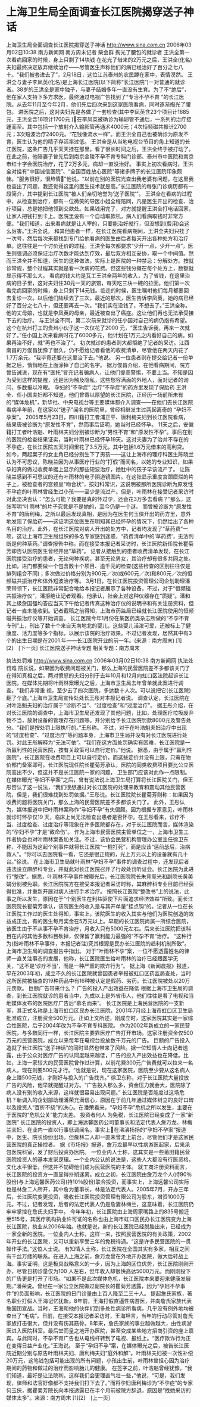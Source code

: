 # 上海卫生局全面调查长江医院揭穿送子神话

上海卫生局全面调查长江医院揭穿送子神话
http://www.sina.com.cn 2006年03月02日10:38 南方新闻网
南方周末记者 柴会群
掏光了腰包的就诊者
王洪全第一次看病回家的时候，身上只剩了14块钱
在花光了借来的2万元之后，王洪全(化名)夫妇最终决定放弃继续治疗——尽管医生声称他们的病已经治好了百分之七八十。“我们被套进去了”，2月18日，这位江苏泰州的农民蹲在家中，表情漠然。
王洪全与妻子李凤英(化名)是上海长江医院(以下简称“长江医院”)一对普通的就诊者。38岁的王洪全是家中独子，与妻子结婚多年一直没有生育。为了不“绝后”，他在家人支持下多方求医，最终通过电视广告找到了“专治不孕不育 ”的长江医院。从去年11月至今年2月，他们先后四次来到这家医院看病，同时逐渐掏光了腰包。
进医院之后，这对夫妇先是各做了一套检查(其中李凤英含23个项目计1685元，王洪全含16项计1700元 )在李凤英被确诊为输卵管不通后，一系列的治疗接踵而至。其中包括一个放射介入输卵管再通术4000元；4次恒频磁共振计2700元；3次短波治疗2400元。“花钱像流水一样”。而王洪全自己也被确诊为原发不育，医生认为他的精子存活率过低。
王洪全是从当地电视台节目的角上知道的长江医院，这条广告几乎天天挂在那里。看了很长时间之后，王洪全终于被打动了。在此之前，他陪妻子曾先后到南京金陵不孕不育专科门诊部、泰州市中医院和南京市红十字会医院治疗，花了2万多元，病却一直没治好。
事实上初次看病时，王洪全对挂有“中国诚信医院”、“全国百姓放心医院”等诸多牌子的长江医院印象颇佳。“服务很好，很热情”他说，“以前在别的医院光查出我老婆有问题，在这里我也查出了问题，我还觉得这里的医生技术就是高。”长江医院的每张门诊病历都有一段简介，其中提到长江医院“被人们亲切地誉为‘送子医院’”。
王洪全在看病的过程中，从检查到治疗，都有一位微笑的导医小姐全程陪同，凡是医生开出的检查、治疗项目，总是她把他领到交款处。如果钱用完了，对方就提醒王洪全打电话回家，让家人把钱打到卡上。医院里设有一个自动取款机，病人们看病取钱时非常方便。“我们知道，出来看病就是让人宰的，只要能治好就行，但没想到(费用)会这么厉害。”王洪全说。
和其他患者一样，在长江医院看病期间，王洪全夫妇只挂了一次号，然后每次来都找到专门给他看病的医生由后者每天开出各种处方和治疗单。这往往是一个讨价还价的过程。王洪全每次都要求“少开一点，少开一点”，医生则强调必须保证治疗次数才能达到疗效，最后双方相互妥协，取一个中间值。然而王洪全并不知道，医生的这种做法，实际上是医院的一种禁忌：分解处方。按就诊常规，整个过程其实就是看一次病的花费。但这些钱分摊在每个处方上，数额就显示得不那么大。
看病的钱大约是瓦工王洪全两年的收入，为了省钱，在这里治病的日子里，这对夫妇住30元一天的旅馆，每天吃三块一碗的拉面。他们第一次看完病回家的时候，身上只剩下14元钱。临走的时候，医生嘱咐他们每月都要回去复诊一次。以后他们陆续去了三次，最近的那次，医生告诉李凤英，她的病已经好了百分之七八十，但还要再去一次。“我们实在没钱了，不想去了。”王洪全称。他的丈母娘，也就是李凤英的母亲，最近被查出了癌症。这让他们再也无法承受接下去的治疗。
与王洪全不同，第二次前来就诊的任小国对自己的病仍抱有希望。这个在杭州打工的贵州小伙子这一次仅花了2000 元，“医生告诉我，再来一次就好了。”任小国上次来看病时花了6000多元，他计划在1万元之内看好自己的病。如果再治不好，就“再也不治了”。
初次就诊的患者则大都拒绝了记者的采访。江西南昌的万俊昌犹豫了很久，仍不愿给记者看他的收费清单，尽管他在两天内花了1.7万余元。“我毕竟还要在这里治下去。”他说。
另一位患者则在提交给记者一份单据之后，悄悄地在上面涂掉了自己的名字。
据万俊昌介绍，在他看病期间，院方曾告诫说，现在有“医托”冒充记者骗病人，让他们提高警惕，不要上当。不知是因为受到这样的提醒，还是因为触及隐私，这些愁容满面的外地人，面对记者的询问，多数报以冷眼。
孕妇的“不孕症”
治疗“不孕症”的药方里发现了保胎药
王洪全、任小国夫妇都不知道，他们曾寄以厚望的长江医院，正经历一场前所未有的“媒体危机”，新华社、中央电视台等主要媒体都介入调查——在他们去长江医院看病半年前，在这家以“送子”闻名的医院里，曾经相继发生过两起离奇的 “孕妇不孕案”。
2005年5月23日，四川籍打工者浦正平、唐利梅夫妇到长江医院看病，结果唐被诊断为“原发性不育”，然而事后证明，她当时已经怀孕。
11天之后，安徽籍打工者叶浩魁、叶雨林夫妇分别被诊断为“男性不育”和“原发性不孕”。事后在别的医院的检查结果证实，当时叶雨林已经怀孕19天。这对夫妻为了治并不存在的不孕症，在长江医院五天时间里花了3.5万元，其中包括1.6万元借来的高利贷。
如今，两起案子的女主角已经分别生下了男孩——这让上海市的理疗科医生陈晓兰认为不可思议，陈晓兰因为从事医疗行业的“打假”而闻名，以她的专业知识，如果孕妇真的做过收费单据上显示的那些短波治疗，她肚中的孩子早该流产了。
让陈晓兰感到不可思议的还有叶雨林的电子阴道镜图片。在这张显示重度宫颈糜烂的片子上，被检查者的宫颈呈“吻合状”，按妇科常识，这说明被那所医院诊断为原发性不孕症的叶雨林曾经生过小孩——至少是流过产。但是，叶雨林在接受记者采访时对此坚决否认：“怎么可能？我要是真的怀过孕，还会花3万多去看病？”那么，这张写明“叶雨林”的片子究竟是不是她的，至今仍是一个谜。
而曾被诊断为“原发性不育”的唐利梅，之所以最后发现真相，是因为在医生何玉侠开出的药方里，意外地发现了保胎药——这证明这位医生在明知其已经怀孕的情况下，仍然给出了各种名目的治疗。此外，在长江医院对病人开出的处方中，记者均发现了“草药费”一项，这让上海市卫生局组织的多名专家感到迷惑，“药费清单中的‘草药费’，无法判断是何种草药。”调查报告中称。而在接受本报记者采访时，长江医院新任院长瞿菊芳却否认医院医生曾经开出“草药”。
记者从接触到的患者收费清单发现，在长江医院接受治疗的患者，无论何种疾病，甚至无论男女，其治疗却有很多共同之处。比如，进门都要做一个包含数十个项目、逾千元的检查(这些检查的区别往往仅是排列组合不同)；多次做过价格分别为900元／次(或600元／次)和800元／次的恒频磁共振治疗和体外短波治疗等。
3月1日，在长江医院投资管理公司企划助理潘荣带领下，长江医院非常配合地给本报记者展示了各种设备，不过，对于“恒频磁共振治疗仪”，潘拒绝让记者观看。他承认，社会上对这种仪器存在“质疑”。潘和其上级詹国强均答应当天下午给记者传真这种治疗仪的说明书和有关注册资料，但记者一直未能收到。记者截稿之前得知，上海市药监局已经就长江医院使用的恒频磁共振治疗仪等开始调查。
长江医院今年1月份在某医药类杂志所做的“不孕不育专刊”上，刊出了数十个来自天南地北的婴儿，这些婴儿活泼可爱，还被标上了健康度、活力度等多个指标，以展示该院的治疗效果。不过记者发现，居然其中有3个的出生日期是在2001 年——长江医院开业的前一年。(来源：南方周末)
[1]　[2]　[下一页]
长江医院送子神话专题
相关专题：南方周末 

执法处罚难
http://www.sina.com.cn 2006年03月02日10:38 南方新闻网
执法处罚难
院长说，如果因为收费问题被关门，那么上海的民营医院差不多都该关门了
在得知真相之后，两对愤怒的夫妇分别于去年10月和12月向虹口区法院起诉长江医院。在媒体先期将叶雨林案曝光之后，上海市卫生局去年曾单就此案进行调查。“我们非常重
视，至少去了四次医院，多达数十人次。可以说把它(长江医院)翻了个底。”上海市卫生局宣传处处长王彤对本报记者说。
调查认定，长江医院在对叶浩魁夫妇的治疗属于“诊断不当”、“过度检查”和“过度治疗”。
据王彤介绍，在对长江医院的调查中，上海市卫生局还发现了其他问题，比如，处理医疗垃圾废弃物不当，放射设备的管理存在问题等。并分别给予长江医院罚款8000元及警告处分。“我们是按处罚上限执行的。”王彤称。
不过，对于在叶浩魁夫妇治疗中出现的“过度检查”、“过度治疗”等问题本身，上海市卫生局并没有对长江医院进行处罚。对此王彤解释为“无法可依”。“我们在这方面处罚确实有困难，长江医院是一所赢利性的民营医院，按有关政策可以自行定价。”他说。
据悉，由于属于“赢利性医院”，长江医院在收费项目上可以自行定价，而这些定价并没有上限，只需在物价部门备案即可。长江医院现任院长瞿菊芳承认，医院的同类收费项目要比公立医院高出不少，但这并不是长江医院一家的问题，
卫生部门应该对此作一点限制。
在媒体曝光“孕妇不孕案”之后，曾有说法说上海卫生局打算将长江医院关门，但王彤否认了这一说法，“我们很想通过对长江医院的处理来教育和震动其他民营医院，但是，我们很难找到处罚依据。”王彤说。长江医院院长瞿菊芳则称：如果因为收费问题将医院关门，那么上海的民营医院差不多都该关门了。
此外，王彤认为，媒体报道中把叶雨林案称作“孕妇不孕”有失偏颇。因为根据专家意见，叶雨林就诊时怀孕仅19 天，临床上尚无法检查出患者是否怀孕。在王彤看来，诊疗不当、过度检查、过度治疗等现象在许多医院都存在，对于长江医院而言，媒体渲染的“孕妇不孕”才是“致命伤”。
作为上海市民营医院主管单位之一，上海市卫生工作者协会也对叶雨林案备加关注。不过，该协会民营机构管理办公室主任徐卫东称，不能因为这起个别事件就将长江医院“一棍打死”，而是应该“惩前毖后，治病救人”。“你可以去医院看一看，它还是很正规的，光上万元以上的设备就有几十台。”徐说。
在上海市卫生局就叶雨林“孕妇不孕”事件的调查过程中，还发现后者违法设立麻醉科专业，并就此对长江医院召开了行政处罚听证会。长江医院为此进行“整改”。据悉，叶雨林不孕事件被曝光后，长江医院院长朱竞竞光和副院长黄美娟分别被免职。长江医院院方在接受本报记者采访时称，其麻醉科专业目前已经获得批准，并重新开展对病人进行手术治疗。
按照长江医院“整改书”上的说法，此事之所以发生，原因在于“个别医生在利益驱使下片面追求经济效益”所致。而长江医院院长瞿菊芳承认，该院医生的收入是与其开单量“挂点钩”的。记者从一位在长江医院工作过的医生处得知，事实上，该院医生的收入其实与他们为医院创造的效益成正比，有的医生每月奖金在5万元以上。早期的长江医院尚属一所综合医院，该医生由于不从事不孕不育治疗，月收入只有5000元左右。后来长江医院把该科目在内的其他多数科目砍掉，仅保留了赢利能力最强的“不孕不育”治疗。
“这种行为(指叶雨林不孕事件，本报记者注)究其根源是民办长江医院的趋利机制所致”。上海市卫生局的调查报告中指出。
对于“叶雨林不孕”案，一位不愿透露姓名的律师一直关注事态的发展，他称，长江医院医生给叶雨林的治疗已经跟医学无关，“这不是‘诊疗不当’，而是一种严重的欺诈行为”。
据上海《新闻晨报》报道，早在2003年初，成立不久的长江医院就曾因患者举报被虹口区药监局查处，当时这所医院被抽查的19种药品中有16种被认定是假药、劣药。长江医院被处以20万元罚款。
巨额广告带来什么？
广告的投入产出效益在降低
根据上海市卫生局的调查，到长江医院就诊的患者当中，九成以上是外省市人，他们往往是看了电视和当地媒体发布的医院医疗广告后“慕名而来”。
长江医院是上海民营医院的一支新军，其正式名称是上海市虹口区民办长江医院，2001年7月经上海市虹口区卫生局批准成立，注册资金500万元。正如上文所述，刚成立时，这家医院其实是一家综合性医院，后于2004年改为不孕不育专科医院。
作为2002年新成立的一家民营医院，与多数同行一样，长江医院主要靠医疗广告打开市场。这家注册资金仅500 万元的民营医院，成立以来每年在电视台投放数千万元的广告。
巨额的广告投入造就了长江医院“送子神话”的同时显然也带来了风险。据一位知情人士向记者透露，由于公众对医疗广告的认同度越来越低，广告的投入产出效益也在降低。比如，上海一家较大的民营医院曾作过计算，以前花费300元广告费就可以拉来一名病人，现在则要500元才行。“也就是说，现在这家医院，医院至少要从这名病人身上赚500元钱，才刚好与投入的广告找齐。”
徐卫东称，对于长江医院大量投放广告的风险，他早就提醒过对方。“广告投入那么多，资金压力就会大，医院除了病人没有别的收入来源，这样就很容易出现问题。”
长江医院是否能度过这场危机？新调入的企划部助理潘荣充满信心，原因在于前几年通过媒体树立的良好口碑以及投资人“百折不挠”的决心。在潘荣看来，“孕妇不孕”危机之所以发生，主要在于医院的“危机公关”能力太差。
投资者何人
为免税，长江医院已经变成了一家“新医院”
长江医院的投资人，即上海远馨医药公司董事长和法定代表人詹万龙、林梅兰夫妇，在业内一直以行事低调闻名。事实上在沸沸扬扬的“孕妇不孕案”报道中，医生、院长纷纷出场。但詹林二人却一直未曾走上前台，尽管他们才是这家民营医院的真正操控者。
据《市场报》报道，詹万龙最早以性病游医起家，后来承包医院科室，发了财后投资办医院。
一位业内人士称，这其实是一些莆田籍民营医院投资人的基本发家逻辑。一个业内公认的说法是，这些人大都没有行医资格，文化水平很低，但这并不妨碍他们成为民营医院的主体。
就工商注册资料而言，长江医院的投资方一直显得扑朔迷离。成立之初，长江医院由詹万龙个人(持90％股份)与上海远馨医药公司(持10％股份)联合投资，而事实上，上海远馨公司实际也是林詹二人所开，其中詹为董事长，林是法定代表人。2005年7月，开办三年后，长江医院变更投资，吸收长江医院投资管理有限公司为股东，增资1000万元。不过，记者发现，后者的法定代表人仍是詹妻林梅兰，这意味着，长江医院仍牢牢掌控在詹氏夫妇手中。
今年年初，长江医院由上海周家嘴路上的835号搬迁至515号，其医疗机构执业许可证的名称也由上海市虹口区民办长江医院变为上海长江医院，执业从2006年始。也就是说，新的长江医院已经脱胎出来，已经成为一家全新的医院。一位业内人士称，这样一来，按照民营医院的有关政策，2002年开业的长江医院，又可以重新享受三年的免税待遇。“这是许多民营医院的一贯操作手法。”这位人士说。
有知情人士称，长江医院在全国其实有多家，相互之间有千丝万缕的联系。在进入上海之前，詹万龙曾在外地开办医院，做大后转战上海。事实证明，这是极具战略意义的一步，因为上海的区位优势，长江医院刚刚开办，尽管日初诊量仅为100 人左右，但年收入却很快高达5000万元。而刚刚投下的广告更是打开了市场。“如果不是此次媒体危机，长江医院本来要迎来健康发展期。”潘荣说。曾经在一家公立医院做过副院长的瞿菊芳透露，因为“孕妇不孕事件”的负面影响，长江医院的日门诊量由上百人降至二三十人。
提起詹氏家族，著名职业打假人王海记忆犹新。8年前，王海打假直逼性病游医，并向詹氏家族代表詹国团宣战。当时，王海和他的伙伴们到多处性病诊所看病，几乎没有例外地均被查出了“毛病”。日前，在接受本报记者采访时，王海坦言，当年的行动尽管对詹氏家族打击很大，但并没有伤其筋骨。8年来，詹氏家族的事业越做越大，由性病游医进入医院科室，最后堂而皇之地开办医院，甚至变成某些地方招商引资的座上嘉宾。与此同时，不孕不育广告也从电线杆转到了电视、报纸上。“医疗欺诈行为正在变得日益产业化。”王海说。
至于“孕妇不孕”案，在媒体曝光之后，被告长江医院近期分别与原告叶雨林夫妇、唐利梅夫妇“庭外和解”。叶雨林夫妇被一次性补偿20万元，这笔钱包括可能出现的所有问题，小孩出生前，叶雨林曾担心因为治疗期间的药物和做过的治疗而影响胎儿的健康。
在签字之前，叶浩魁曾经犹豫，“我们知道，最好是让法院判，这样我们会更理直气壮一些，”他说，“可是，我们发现，律师和法官好像都不支持我们打下去了。”而将孕妇唐利梅诊为“不孕症”的专家何玉侠，据瞿菊芳院长向本报透露已在半个月前被院方辞退，原因是“找她采访的媒体太多”。来源：南方周末
[1][2]　[上一页]

